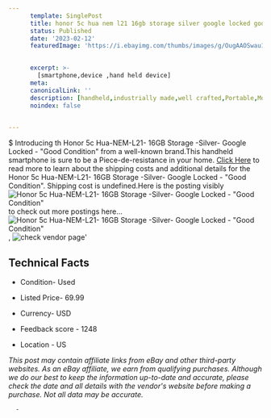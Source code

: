 ```yaml
---
      template: SinglePost
      title: honor 5c hua nem l21 16gb storage silver google locked good condition 
      status: Published
      date: '2023-02-12'
      featuredImage: 'https://i.ebayimg.com/thumbs/images/g/OugAAOSwau1g9cMm/s-l225.jpg'
       

      excerpt: >-
        [smartphone,device ,hand held device]
      meta:
      canonicalLink: ''
      description: [handheld,industrially made,well crafted,Portable,Mobile,Compact,Convenient,Lightweight,Maneuverable,Man-portable,Miniature,Carriable,Hand-held,Light,Holdable,Transportable,Mobile device,Pocket-sized,On-the-go,Wireless,Cordless,Compact size,Convenient size, smartphone,device ,hand held device]
      noindex: false
      

---
```

$
      Introducing th Honor 5c Hua-NEM-L21- 16GB Storage -Silver- Google Locked - "Good Condition" from a well-known brand.This handheld smartphone is sure to be a Piece-de-resistance in your home. [Click Here](https://www.ebay.com/itm/144119367817?hash=item218e2f0889%3Ag%3AOugAAOSwau1g9cMm&mkevt=1&mkcid=1&mkrid=711-53200-19255-0&campid=%253CePNCampaignId%253E&customid=%253CreferenceId%253E&toolid=10049) to read more to learn about the shipping costs and additional details for the Honor 5c Hua-NEM-L21- 16GB Storage -Silver- Google Locked - "Good Condition". Shipping cost is undefined.Here is the posting visibly ![Honor 5c Hua-NEM-L21- 16GB Storage -Silver- Google Locked - "Good Condition"](https://i.ebayimg.com/thumbs/images/g/OugAAOSwau1g9cMm/s-l225.jpg) to check out more postings here... ![Honor 5c Hua-NEM-L21- 16GB Storage -Silver- Google Locked - "Good Condition"](https://i.ebayimg.com/images/g/OugAAOSwau1g9cMm/s-l1600.jpg), ![check vendor page](https://origin-galleryplus.ebayimg.com/ws/web/144119367817_2_0_1/225x225.jpg,https://origin-galleryplus.ebayimg.com/ws/web/144119367817_3_0_1/225x225.jpg,https://origin-galleryplus.ebayimg.com/ws/web/144119367817_4_0_1/225x225.jpg,https://origin-galleryplus.ebayimg.com/ws/web/144119367817_5_0_1/225x225.jpg,https://origin-galleryplus.ebayimg.com/ws/web/144119367817_6_0_1/225x225.jpg,https://origin-galleryplus.ebayimg.com/ws/web/144119367817_7_0_1/225x225.jpg,https://origin-galleryplus.ebayimg.com/ws/web/144119367817_8_0_1/225x225.jpg,https://origin-galleryplus.ebayimg.com/ws/web/144119367817_9_0_1/225x225.jpg)'

      

 ## Technical Facts 



     
      

 - Condition- Used 


      

 - Listed Price- 69.99 


      

 - Currency- USD 


      

 - Feedback score - 1248 


      

 - Location - US 


      
      

 *_This post may contain affiliate links from eBay and other third-party websites. As an eBay affiliate, we earn from qualifying purchases. Although we do our best to keep the information up-to-date and accurate, please check the date and all details with the vendor's website before making a purchase. Not all data may be accurate._*




      -
